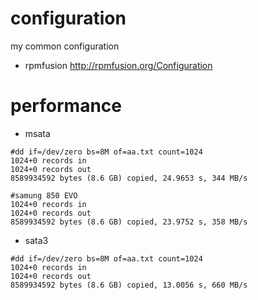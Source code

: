 # configuration
my common configuration

- rpmfusion
http://rpmfusion.org/Configuration

# performance
- msata
```
#dd if=/dev/zero bs=8M of=aa.txt count=1024
1024+0 records in
1024+0 records out
8589934592 bytes (8.6 GB) copied, 24.9653 s, 344 MB/s

#samung 850 EVO
1024+0 records in
1024+0 records out
8589934592 bytes (8.6 GB) copied, 23.9752 s, 358 MB/s
```
- sata3
```
#dd if=/dev/zero bs=8M of=aa.txt count=1024
1024+0 records in
1024+0 records out
8589934592 bytes (8.6 GB) copied, 13.0056 s, 660 MB/s
```
